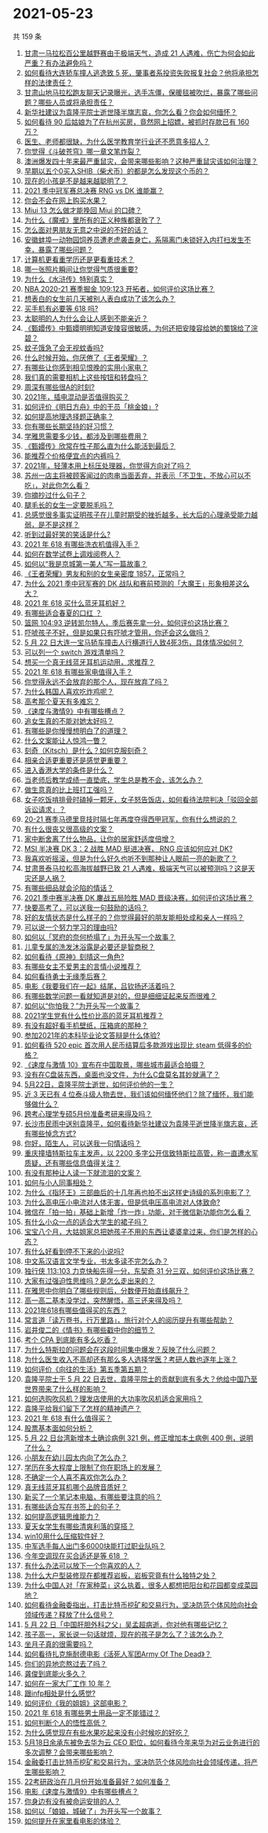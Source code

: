 # 2021-05-23

共 159 条

<!-- BEGIN -->
<!-- 最后更新时间 Sun May 23 2021 21:20:26 GMT+0800 (China Standard Time) -->

1. [甘肃一马拉松百公里越野赛由于极端天气，造成 21
   人遇难，伤亡为何会如此严重？有办法避免吗？](https://www.zhihu.com/question/460921357)
2. [如何看待大连轿车撞人逃逸致 5
   死，肇事者系投资失败报复社会？他将承担怎样的法律责任？](https://www.zhihu.com/question/460975066)
3. [甘肃山地马拉松跑友聊天记录曝光，选手冻僵，保暖毯被吹烂，暴露了哪些问题？哪些人员或将承担责任？](https://www.zhihu.com/question/460936873)
4. [新华社建议为袁隆平院士逝世降半旗志哀，你怎么看？你会如何缅怀？](https://www.zhihu.com/question/460853429)
5. [如何看待 90 后姑娘为了在杭州买房，竟然网上招嫖，被抓时存款已有 160
   万？](https://www.zhihu.com/question/460671555)
6. [医生、老师都很缺，为什么医学教育学行业还不愿意多招人？](https://www.zhihu.com/question/455946878)
7. [你觉得《斗破苍穹》哪一章文笔炸裂？](https://www.zhihu.com/question/455079084)
8. [澳洲爆发四十年来最严重鼠灾，会带来哪些影响？这种严重鼠灾该如何治理？](https://www.zhihu.com/question/460691340)
9. [早期以五个0买入SHIB（柴犬币）的都是怎么发现这个币的？](https://www.zhihu.com/question/459885822)
10. [现在的小孩是不是越来越聪明了？](https://www.zhihu.com/question/454361471)
11. [2021 季中冠军赛总决赛 RNG vs DK 谁能赢？](https://www.zhihu.com/question/460911288)
12. [你会不会在网上购买水果？](https://www.zhihu.com/question/369801334)
13. [Miui 13 怎么做才能挽回 Miui 的口碑？](https://www.zhihu.com/question/460390365)
14. [为什么《魔戒》里所有的正义种族都衰败了？](https://www.zhihu.com/question/457060439)
15. [怎么面对男朋友无意之中说的不好的话？](https://www.zhihu.com/question/460839405)
16. [安徽蚌埠一动物园饲养员遭老虎袭击身亡，系隔离门未锁好入内打扫发生不幸，暴露了哪些问题？](https://www.zhihu.com/question/461014605)
17. [计算机更看重学历还是更看重技术？](https://www.zhihu.com/question/454783960)
18. [哪一张照片瞬间让你觉得气质很重要?](https://www.zhihu.com/question/297341335)
19. [为什么《水浒传》特别真实？](https://www.zhihu.com/question/445932631)
20. [NBA 2020-21 赛季掘金 109:123
    开拓者，如何评价这场比赛？](https://www.zhihu.com/question/460937287)
21. [想表白的女生前几天被别人表白成功了该怎么办？](https://www.zhihu.com/question/457390121)
22. [买手机有必要等 618 吗?](https://www.zhihu.com/question/457283212)
23. [太聪明的人为什么会让人感到不能亲近？](https://www.zhihu.com/question/449801792)
24. [《甄嬛传》中甄嬛明明知道安陵容很敏感，为何还把安陵容给她的蜀锦给了浣碧？](https://www.zhihu.com/question/325114276)
25. [蚊子饿急了会无视蚊香吗?](https://www.zhihu.com/question/374704654)
26. [什么时候开始，你厌倦了《王者荣耀》？](https://www.zhihu.com/question/459401567)
27. [有哪些让你感到相见恨晚的实用小家电？](https://www.zhihu.com/question/425277382)
28. [我们真的需要相机上这些按钮和转盘吗？](https://www.zhihu.com/question/459960019)
29. [周深有哪些很A的时刻?](https://www.zhihu.com/question/403704908)
30. [2021年，插电混动是否值得购买？](https://www.zhihu.com/question/460152359)
31. [如何评价《明日方舟》中的干员「桃金娘」?](https://www.zhihu.com/question/460102315)
32. [如何提高地理选择题正确率？](https://www.zhihu.com/question/337971922)
33. [你有哪些长期坚持的好习惯？](https://www.zhihu.com/question/447430462)
34. [学雅思需要多少钱，都涉及到哪些费用？](https://www.zhihu.com/question/360178959)
35. [《甄嬛传》欣常在性子那么直为什么能活到最后？](https://www.zhihu.com/question/459465431)
36. [能推荐个价格便宜点的内裤吗？](https://www.zhihu.com/question/408737469)
37. [2021年，轻薄本用上标压处理器，你觉得方向对了吗？](https://www.zhihu.com/question/460874311)
38. [苏州一店主将被顾客闻过的肉串当面丢弃，并表示「不卫生，不放心可以不吃」，对此你怎么看？](https://www.zhihu.com/question/460604746)
39. [你摘抄过什么句子？](https://www.zhihu.com/question/314121506)
40. [腿毛长的女生一定要脱毛吗？](https://www.zhihu.com/question/297055873)
41. [总感觉很多事实证明孩子在儿童时期受的挫折越多，长大后的心理承受能力越弱，是不是这样？](https://www.zhihu.com/question/266704437)
42. [听到过最好笑的笑话是什么?](https://www.zhihu.com/question/458232484)
43. [2021 年 618 有哪些洗衣机值得入手？](https://www.zhihu.com/question/457255379)
44. [如何在数学试卷上调戏阅卷人？](https://www.zhihu.com/question/37124942)
45. [如何以“我是京城第一美人”写一篇故事？](https://www.zhihu.com/question/437673871)
46. [《王者荣耀》男友和别的女生亲密度 1857，正常吗？](https://www.zhihu.com/question/460112550)
47. [为什么 2021 季中冠军赛的 DK
    战队和赛前预测的「大魔王」形象相差这么大？](https://www.zhihu.com/question/459640343)
48. [2021 年 618 买什么蓝牙耳机好？](https://www.zhihu.com/question/454900249)
49. [有哪些适合春夏的口红 ？](https://www.zhihu.com/question/319260175)
50. [篮网 104:93
    逆转凯尔特人，季后赛先拿一分，如何评价这场比赛？](https://www.zhihu.com/question/460924514)
51. [吓唬孩子不好，但是如果只有吓唬才管用，你还会这么做吗？](https://www.zhihu.com/question/460630935)
52. [5 月 22
    日大连一宝马轿车撞击人行横道行人致4死3伤，具体情况如何？](https://www.zhihu.com/question/460803059)
53. [可以列一个 switch 游戏清单吗？](https://www.zhihu.com/question/454703059)
54. [想买一个真无线蓝牙耳机运动用，求推荐？](https://www.zhihu.com/question/274765605)
55. [2021 年 618 有哪些家电值得入手？](https://www.zhihu.com/question/457694914)
56. [你觉得永远不会放弃的那个人，现在放弃了吗？](https://www.zhihu.com/question/459833856)
57. [为什么韩国人喜欢吃炸鸡呢？](https://www.zhihu.com/question/22146758)
58. [高考那个夏天有多难忘？](https://www.zhihu.com/question/457178618)
59. [《速度与激情9》中有哪些槽点？](https://www.zhihu.com/question/460503368)
60. [追女生真的不能对她太好吗？](https://www.zhihu.com/question/435541311)
61. [有哪些是你慢慢想明白了的道理？](https://www.zhihu.com/question/350870631)
62. [什么文案能让人惊鸿一瞥？](https://www.zhihu.com/question/451181423)
63. [刻奇（Kitsch）是什么？如何克服刻奇？](https://www.zhihu.com/question/27039705)
64. [相亲合适更重要还是感觉更重要？](https://www.zhihu.com/question/459644756)
65. [进入香港大学的条件是什么？](https://www.zhihu.com/question/20458470)
66. [当老师后教学成绩一直垫底，学生总是教不会，该怎么办？](https://www.zhihu.com/question/454011860)
67. [做生意真的比上班打工强吗？](https://www.zhihu.com/question/327874416)
68. [女子吃饭啃排骨时磕掉一颗牙，女子怒告饭店，如何看待法院判决「驳回全部诉讼请求」？](https://www.zhihu.com/question/460584839)
69. [20-21
    赛季马德里竞技时隔七年再度夺得西甲冠军，你有什么想说的？](https://www.zhihu.com/question/460927424)
70. [有什么很丧又很高级的文案？](https://www.zhihu.com/question/444780653)
71. [家中断舍离了什么物品，让你的居家舒适度倍增？](https://www.zhihu.com/question/455207038)
72. [MSI 半决赛 DK 3：2 战胜 MAD 挺进决赛， RNG 应该如何应对
    DK?](https://www.zhihu.com/question/460911302)
73. [我喜欢听摇滚，但是为什么好久也听不到那种让人眼前一亮的新歌了？](https://www.zhihu.com/question/455885166)
74. [甘肃景泰马拉松高海拔越野已致 21
    人遇难，极端天气可以被预测吗？这是天灾还是人祸？](https://www.zhihu.com/question/460923810)
75. [有哪些细品就会沦陷的情话？](https://www.zhihu.com/question/428175362)
76. [2021 季中赛半决赛 DK 鏖战五局险胜 MAD
    晋级决赛，如何评价这场比赛？](https://www.zhihu.com/question/460860760)
77. [快要高考了，可以送我一句鼓励的话吗？](https://www.zhihu.com/question/460632413)
78. [好的友情状态是什么样子的？你觉得最好的朋友能相处成和亲人一样吗？](https://www.zhihu.com/question/460839642)
79. [可以说一个努力学习的理由吗?](https://www.zhihu.com/question/458937463)
80. [如何以「冥府的奈何桥塌了」为开头写一个故事？](https://www.zhihu.com/question/458115472)
81. [儿童专属的洗发沐浴露是必要还是智商税？](https://www.zhihu.com/question/460350405)
82. [如何看待《原神》刻晴这一角色?](https://www.zhihu.com/question/421862145)
83. [有哪些女主不爱男主的言情小说推荐？](https://www.zhihu.com/question/332914640)
84. [如何看待勇士无缘季后赛？](https://www.zhihu.com/question/460793468)
85. [电影《我要我们在一起》结尾，吕钦扬还活着吗？](https://www.zhihu.com/question/460496887)
86. [有哪些数学问题一看就知道是对的，但是细细证起来反而很难？](https://www.zhihu.com/question/459708225)
87. [如何以“你怕我？”为开头写一个故事？](https://www.zhihu.com/question/460340987)
88. [2021学生党有什么性价比高的蓝牙耳机推荐？](https://www.zhihu.com/question/454899465)
89. [有没有超好看手机壁纸，压箱底的那种？](https://www.zhihu.com/question/453445916)
90. [参加2021年的本科毕业论文答辩是什么体验?](https://www.zhihu.com/question/459519640)
91. [如何看待 520 epic 首次用人民币结算后多款游戏出现比 steam
    低得多的价格？](https://www.zhihu.com/question/460584796)
92. [《速度与激情 10》宣布在中国取景，哪些城市最适合拍摄？](https://www.zhihu.com/question/459923679)
93. [没有在C盘装东西，桌面也没文件，为什么C盘莫名其妙就满了？](https://www.zhihu.com/question/456677257)
94. [5月22日，袁隆平院士逝世，如何评价他的一生？](https://www.zhihu.com/question/460808291)
95. [近 3 天已有 4
    位泰斗级人物去世，我们该如何缅怀他们？除了缅怀，我们能够做什么？](https://www.zhihu.com/question/460833743)
96. [跨考心理学专硕5月份准备考研来得及吗？](https://www.zhihu.com/question/455988340)
97. [长沙市民雨中送别袁隆平，如何看待新华社建议为袁隆平逝世降半旗志哀，还有哪些悼念方式?](https://www.zhihu.com/question/460850107)
98. [你好，陌生人，可以送我一句情话吗？](https://www.zhihu.com/question/459899562)
99. [重庆撞墙特斯拉车主发声，以 2200
    多字公开信致特斯拉高管，称一直遭水军质疑，还有哪些信息值得关注？](https://www.zhihu.com/question/460684619)
100. [有没有那种让人读一下就流泪的文案？](https://www.zhihu.com/question/436353347)
101. [如何与小人同事相处？](https://www.zhihu.com/question/29195959)
102. [为什么《指环王》三部曲后的十几年再也拍不出这样史诗级的系列电影了？](https://www.zhihu.com/question/381939834)
103. [为什么高电压小电流对人体无害，但是低电压高电流对人体致命?](https://www.zhihu.com/question/388159656)
104. [微信在「拍一拍」基础上新增「炸一炸」功能，对于微信新功能你怎么看？](https://www.zhihu.com/question/460330878)
105. [有什么小众一点的适合大学生的裙子吗？](https://www.zhihu.com/question/454817357)
106. [宝宝八个月，大姑姐家总把她孩子不用的东西让婆婆拿过来，你们是怎样的心态？](https://www.zhihu.com/question/460493652)
107. [有什么好看到停不下来的小说吗?](https://www.zhihu.com/question/440502581)
108. [中文系汉语言文学专业，书太多读不完怎么办？](https://www.zhihu.com/question/353004487)
109. [独行侠 113:103 力克快船先得一分，东契奇 31
     分三双，如何评价这场比赛？](https://www.zhihu.com/question/460920237)
110. [大家有过强迫性思维吗？是怎么走出来的？](https://www.zhihu.com/question/400662217)
111. [在雅思中你明白了哪些规则后，分数便开始直线飙升？](https://www.zhihu.com/question/348084694)
112. [高一高二基本没学过，突然醒悟，高三还来得及吗？](https://www.zhihu.com/question/430476316)
113. [2021年618有哪些值得买的东西？](https://www.zhihu.com/question/456666788)
114. [常言道「读万卷书，行万里路」，旅行对个人的阅历提升有哪些帮助？](https://www.zhihu.com/question/460488793)
115. [岩井俊二的《情书》有哪些戳中你的细节？](https://www.zhihu.com/question/364130565)
116. [考个 CPA 到底能有多么吃香？](https://www.zhihu.com/question/335343858)
117. [为什么特斯拉的问题会在这段时间集中爆发？反映了什么问题？](https://www.zhihu.com/question/460594922)
118. [为什么医生收入不高却还有那么多人选择学医？考研人数也逐年上涨？](https://www.zhihu.com/question/459240182)
119. [如何评价《向往的生活》第五季第五期？](https://www.zhihu.com/question/460535700)
120. [袁隆平院士于 5 月 22
     日去世，袁隆平院士的贡献到底有多大？他给中国乃至世界带来了什么样的影响？](https://www.zhihu.com/question/460812976)
121. [如何选购吹风机？理发店使用的大功率吹风机适合家用吗？](https://www.zhihu.com/question/21798839)
122. [袁隆平给我们留下了怎样的精神遗产？](https://www.zhihu.com/question/460831392)
123. [2021 年 618 有什么值得买？](https://www.zhihu.com/question/456666024)
124. [股票基本面如何分析？](https://www.zhihu.com/question/23192771)
125. [5 月 22 日台湾新增本土确诊病例 321 例，修正增加本土病例 400
     例，说明了什么？](https://www.zhihu.com/question/460819141)
126. [小朋友在幼儿园太内向了怎么办？](https://www.zhihu.com/question/369964257)
127. [学历在多大程度上限制了你在职场上的发展？](https://www.zhihu.com/question/460617091)
128. [不确定一个人喜不喜欢你怎么办？](https://www.zhihu.com/question/457733429)
129. [真无线蓝牙耳机哪个品牌音质好？](https://www.zhihu.com/question/448219382)
130. [新买了一个笔记本电脑，有哪些要注意的吗？](https://www.zhihu.com/question/448396633)
131. [有哪些适合写在书签上的句子？](https://www.zhihu.com/question/354166347)
132. [如何提高逻辑思维能力？](https://www.zhihu.com/question/19599216)
133. [夏天女学生有哪些清爽利落的穿搭？](https://www.zhihu.com/question/395417374)
134. [win10用什么压缩软件好？](https://www.zhihu.com/question/267668022)
135. [中军选手每人出门多6000块能打过职业队吗？](https://www.zhihu.com/question/459668976)
136. [今年空调现在买合适还是等 618 ？](https://www.zhihu.com/question/457239251)
137. [有什么办法可以放下一个你喜欢的人？](https://www.zhihu.com/question/423049471)
138. [为什么大户型装修现在都推荐岩板，岩板究竟有什么独特之处？](https://www.zhihu.com/question/453836267)
139. [为什么中国人对「在家种菜」这么执着，很多人都想把阳台和花园都变成菜园地？](https://www.zhihu.com/question/460289845)
140. [如何看待金融委指出，打击比特币挖矿和交易行为，坚决防范个体风险向社会领域传递？释放了什么信号？](https://www.zhihu.com/question/460721703)
141. [5 月 22
     日「中国肝胆外科之父」吴孟超病逝，你对他有哪些记忆？](https://www.zhihu.com/question/460817685)
142. [孩子高一，家长说一句话就烦，现在的孩子是怎么了？该怎么办？](https://www.zhihu.com/question/446145871)
143. [坐月子真的很需要吗？](https://www.zhihu.com/question/430742837)
144. [如何看待扎克施耐德电影《活死人军团Army Of The
     Dead》？](https://www.zhihu.com/question/460696355)
145. [你们的异地恋熬过去了吗？](https://www.zhihu.com/question/460329836)
146. [龚俊到底能火多久？](https://www.zhihu.com/question/456965858)
147. [如何在一家大厂工作 10 年？](https://www.zhihu.com/question/460106786)
148. [跟infp相处是什么感觉?](https://www.zhihu.com/question/333771420)
149. [如何评价《我的姐姐》这部电影？](https://www.zhihu.com/question/453290146)
150. [2021 年 618 有哪些男士用品一定不能错过？](https://www.zhihu.com/question/457158249)
151. [如何判断个人的悟性高低？](https://www.zhihu.com/question/24123447)
152. [为什么感觉现在有些水果吃起来没有小时候吃的好吃？](https://www.zhihu.com/question/393480064)
153. [5月18日余承东被免去华为云 CEO
     职位，如何看待今年来华为对云业务进行的多次调整？会带来哪些影响？](https://www.zhihu.com/question/460199755)
154. [金融委打击比特币挖矿和交易行为，坚决防范个体风险向社会领域传递，将产生哪些影响？](https://www.zhihu.com/question/460718389)
155. [22考研政治在几月份开始准备最好？如何准备？](https://www.zhihu.com/question/460644315)
156. [电影《速度与激情9》中有哪些槽点？](https://www.zhihu.com/question/460424382)
157. [你身边有没有被命运安排的人？](https://www.zhihu.com/question/288026861)
158. [如何以「娘娘，城破了」为开头写一个故事？](https://www.zhihu.com/question/455531791)
159. [如何提升在家里看电影的体验？](https://www.zhihu.com/question/22997019)

<!-- END -->
